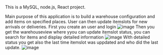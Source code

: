 This is a MySQL, node.js, React project.

Main purpose of this application is to build a warehouse configuration and add items on specified places. User can then update itemslots for new arrivals or deliveries.
First you create an user and login
![image](https://user-images.githubusercontent.com/91623423/212949835-c224543f-b647-437a-9826-f42ea4986689.png)
Then you get the warehouseview where yyou can update itemslot status, you can search for items and display detailed information
![image](https://user-images.githubusercontent.com/91623423/212950615-f2dc25a8-2b62-491c-8c26-464c2df630d7.png)
With detailed status you get also the last time itemslot was uppdated and who did the last update.
![image](https://user-images.githubusercontent.com/91623423/212951069-a1edd575-9449-4e97-b994-ba515e29c05a.png)

